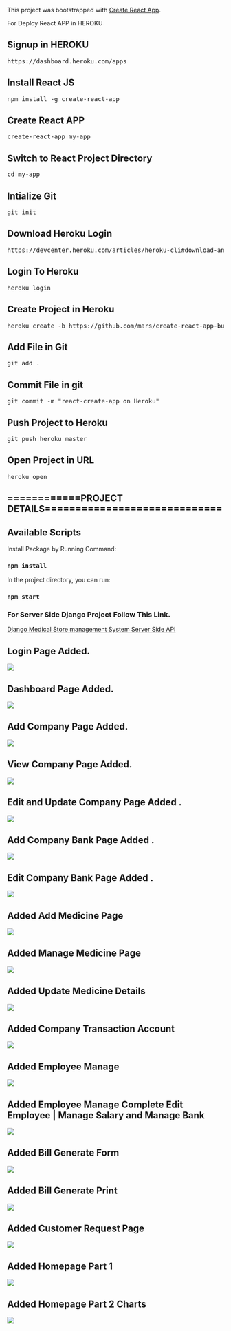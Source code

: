 This project was bootstrapped with [Create React App](https://github.com/facebook/create-react-app).

For Deploy React APP in HEROKU

## Signup in HEROKU
<pre>https://dashboard.heroku.com/apps</pre>

## Install React JS
<pre>npm install -g create-react-app</pre>

## Create React APP
<pre>create-react-app my-app</pre>

## Switch to React Project Directory
<pre>cd my-app</pre>

## Intialize Git
<pre>git init</pre>


## Download Heroku Login
<pre>https://devcenter.heroku.com/articles/heroku-cli#download-and-install</pre>

## Login To Heroku
<pre>heroku login</pre>

## Create Project in Heroku
<pre>heroku create -b https://github.com/mars/create-react-app-buildpack.git</pre>

## Add File in Git
<pre>git add .</pre>

## Commit File in git
<pre>git commit -m "react-create-app on Heroku"</pre>

## Push Project to Heroku
<pre>git push heroku master</pre>

## Open Project in URL
<pre>heroku open</pre>

## ============PROJECT DETAILS=============================


## Available Scripts

Install Package by Running Command:

### `npm install`

In the project directory, you can run:

### `npm start`

### For Server Side Django Project Follow This Link.

<a href="https://github.com/hackstarsj/DjangoMedicalStoreManagementSystem">Django Medical Store management System Server Side API</a>

## Login Page Added.

<img src='screenshots/login1_page.PNG'>

## Dashboard Page Added.

<img src='screenshots/medical_home.PNG'>

## Add Company Page Added.

<img src='screenshots/add_company1.PNG'>

## View Company Page Added.

<img src='screenshots/view_company.PNG'>

## Edit and Update Company Page Added .

<img src='screenshots/edit_company.png'>

## Add Company Bank Page Added .

<img src='screenshots/add_company_bank.PNG'>

## Edit Company Bank Page Added .

<img src='screenshots/edit_company1.PNG'>

## Added Add Medicine Page

<img src='screenshots/add_medicine.png'>

## Added Manage Medicine Page

<img src='screenshots/view_medicine.png'>

## Added Update Medicine Details

<img src='screenshots/update_medicine.png'>

## Added Company Transaction Account

<img src='screenshots/company_account.PNG'>

## Added Employee Manage

<img src='screenshots/employee.png'>

## Added Employee Manage Complete Edit Employee | Manage Salary and Manage Bank

<img src='screenshots/employee-medicine.png'>

## Added Bill Generate Form

<img src='screenshots/bill.png'>

## Added Bill Generate Print

<img src='screenshots/bill_generate2.PNG'>

## Added Customer Request Page

<img src='screenshots/customer_request.PNG'>

## Added Homepage Part 1

<img src='screenshots/home1.PNG'>

## Added Homepage Part 2 Charts

<img src='screenshots/home.png'>
